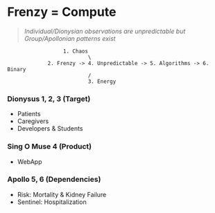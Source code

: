 # Frenzy = Compute

> *Individual/Dionysian observations are unpredictable but Group/Apollonian patterns exist*

                      1. Chaos
                              \
                 2. Frenzy -> 4. Unpredictable -> 5. Algorithms -> 6. Binary
                              /
                              3. Energy



### Dionysus 1, 2, 3 (Target)
- Patients
- Caregivers
- Developers & Students

### Sing O Muse 4 (Product)
- WebApp

### Apollo 5, 6 (Dependencies)
- Risk: Mortality & Kidney Failure 
- Sentinel: Hospitalization 
